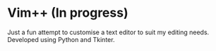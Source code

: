 # Vim++ (In progress)
Just a fun attempt to customise a text editor to suit my editing needs. Developed using Python and Tkinter. 

